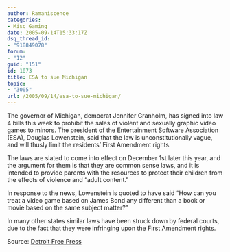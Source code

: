 ```yaml
---
author: Ramaniscence
categories:
- Misc Gaming
date: 2005-09-14T15:33:17Z
dsq_thread_id:
- "918849078"
forum:
- "12"
guid: "151"
id: 1073
title: ESA to sue Michigan
topic:
- "3005"
url: /2005/09/14/esa-to-sue-michigan/
---
```


<div>
  The governor of Michigan, democrat Jennifer Granholm, has signed into law 4 bills this week to prohibit the sales of violent and sexually graphic video games to minors. The president of the Entertainment Software Association (ESA), Douglas Lowenstein, said that the law is unconstitutionally vague, and will thusly limit the residents&#8217; First Amendment rights.
</div>

The laws are slated to come into effect on December 1st later this year, and the argument for them is that they are common sense laws, and it is intended to provide parents with the resources to protect their children from the effects of violence and &#8220;adult content.&#8221;

In response to the news, Lowenstein is quoted to have said &#8220;How can you treat a video game based on James Bond any different than a book or movie based on the same subject matter?&#8221;

In many other states similar laws have been struck down by federal courts, due to the fact that they were infringing upon the First Amendment rights.

Source: <a target="_blank" href="http://www.freep.com/news/statewire/sw121271_20050914.htm">Detroit Free Press</a>